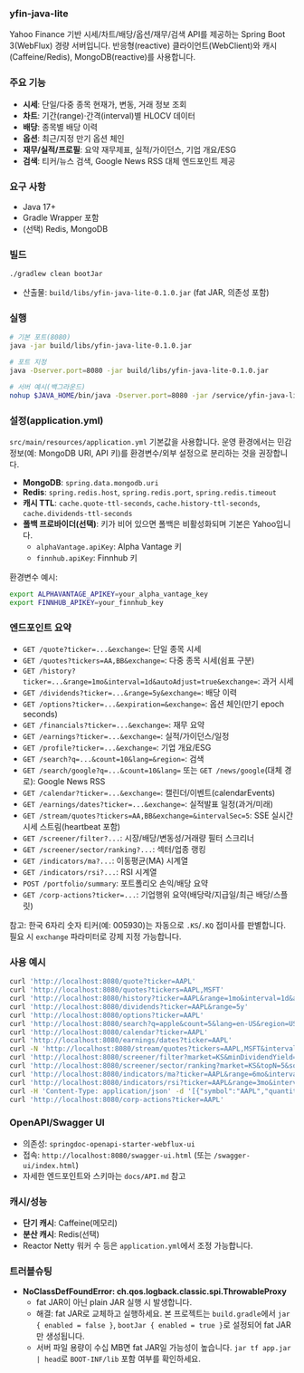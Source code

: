 ### yfin-java-lite

Yahoo Finance 기반 시세/차트/배당/옵션/재무/검색 API를 제공하는 Spring Boot 3(WebFlux) 경량 서버입니다. 반응형(reactive) 클라이언트(WebClient)와 캐시(Caffeine/Redis), MongoDB(reactive)를 사용합니다.

### 주요 기능
- **시세**: 단일/다중 종목 현재가, 변동, 거래 정보 조회
- **차트**: 기간(range)·간격(interval)별 HLOCV 데이터
- **배당**: 종목별 배당 이력
- **옵션**: 최근/지정 만기 옵션 체인
- **재무/실적/프로필**: 요약 재무제표, 실적/가이던스, 기업 개요/ESG
- **검색**: 티커/뉴스 검색, Google News RSS 대체 엔드포인트 제공

### 요구 사항
- Java 17+
- Gradle Wrapper 포함
- (선택) Redis, MongoDB

### 빌드
```bash
./gradlew clean bootJar
```
- 산출물: `build/libs/yfin-java-lite-0.1.0.jar` (fat JAR, 의존성 포함)

### 실행
```bash
# 기본 포트(8080)
java -jar build/libs/yfin-java-lite-0.1.0.jar

# 포트 지정
java -Dserver.port=8080 -jar build/libs/yfin-java-lite-0.1.0.jar

# 서버 예시(백그라운드)
nohup $JAVA_HOME/bin/java -Dserver.port=8080 -jar /service/yfin-java-lite/yfin-java-lite.jar > /service/yfin-java-lite/nohup.out 2>&1 &
```

### 설정(application.yml)
`src/main/resources/application.yml` 기본값을 사용합니다. 운영 환경에서는 민감 정보(예: MongoDB URI, API 키)를 환경변수/외부 설정으로 분리하는 것을 권장합니다.

- **MongoDB**: `spring.data.mongodb.uri`
- **Redis**: `spring.redis.host`, `spring.redis.port`, `spring.redis.timeout`
- **캐시 TTL**: `cache.quote-ttl-seconds`, `cache.history-ttl-seconds`, `cache.dividends-ttl-seconds`
- **폴백 프로바이더(선택)**: 키가 비어 있으면 폴백은 비활성화되며 기본은 Yahoo입니다.
  - `alphaVantage.apiKey`: Alpha Vantage 키
  - `finnhub.apiKey`: Finnhub 키

환경변수 예시:
```bash
export ALPHAVANTAGE_APIKEY=your_alpha_vantage_key
export FINNHUB_APIKEY=your_finnhub_key
```

### 엔드포인트 요약
- `GET /quote?ticker=...&exchange=`: 단일 종목 시세
- `GET /quotes?tickers=AA,BB&exchange=`: 다중 종목 시세(쉼표 구분)
- `GET /history?ticker=...&range=1mo&interval=1d&autoAdjust=true&exchange=`: 과거 시세
- `GET /dividends?ticker=...&range=5y&exchange=`: 배당 이력
- `GET /options?ticker=...&expiration=&exchange=`: 옵션 체인(만기 epoch seconds)
- `GET /financials?ticker=...&exchange=`: 재무 요약
- `GET /earnings?ticker=...&exchange=`: 실적/가이던스/일정
- `GET /profile?ticker=...&exchange=`: 기업 개요/ESG
- `GET /search?q=...&count=10&lang=&region=`: 검색
- `GET /search/google?q=...&count=10&lang=` 또는 `GET /news/google`(대체 경로): Google News RSS
- `GET /calendar?ticker=...&exchange=`: 캘린더/이벤트(calendarEvents)
- `GET /earnings/dates?ticker=...&exchange=`: 실적발표 일정(과거/미래)
 - `GET /stream/quotes?tickers=AA,BB&exchange=&intervalSec=5`: SSE 실시간 시세 스트림(heartbeat 포함)
 - `GET /screener/filter?...`: 시장/배당/변동성/거래량 필터 스크리너
 - `GET /screener/sector/ranking?...`: 섹터/업종 랭킹
 - `GET /indicators/ma?...`: 이동평균(MA) 시계열
 - `GET /indicators/rsi?...`: RSI 시계열
 - `POST /portfolio/summary`: 포트폴리오 손익/배당 요약
 - `GET /corp-actions?ticker=...`: 기업행위 요약(배당락/지급일/최근 배당/스플릿)

참고: 한국 6자리 숫자 티커(예: 005930)는 자동으로 `.KS`/`.KQ` 접미사를 판별합니다. 필요 시 `exchange` 파라미터로 강제 지정 가능합니다.

### 사용 예시
```bash
curl 'http://localhost:8080/quote?ticker=AAPL'
curl 'http://localhost:8080/quotes?tickers=AAPL,MSFT'
curl 'http://localhost:8080/history?ticker=AAPL&range=1mo&interval=1d&autoAdjust=true'
curl 'http://localhost:8080/dividends?ticker=AAPL&range=5y'
curl 'http://localhost:8080/options?ticker=AAPL'
curl 'http://localhost:8080/search?q=apple&count=5&lang=en-US&region=US'
curl 'http://localhost:8080/calendar?ticker=AAPL'
curl 'http://localhost:8080/earnings/dates?ticker=AAPL'
curl -N 'http://localhost:8080/stream/quotes?tickers=AAPL,MSFT&intervalSec=5'
curl 'http://localhost:8080/screener/filter?market=KS&minDividendYield=0.01&minVolatilityPct=0.5&minVolume=100000'
curl 'http://localhost:8080/screener/sector/ranking?market=KS&topN=5&sortBy=volume'
curl 'http://localhost:8080/indicators/ma?ticker=AAPL&range=6mo&interval=1d&window=20'
curl 'http://localhost:8080/indicators/rsi?ticker=AAPL&range=3mo&interval=1d&window=14'
curl -H 'Content-Type: application/json' -d '[{"symbol":"AAPL","quantity":10,"averageCost":190.5}]' 'http://localhost:8080/portfolio/summary'
curl 'http://localhost:8080/corp-actions?ticker=AAPL'
```

### OpenAPI/Swagger UI
- 의존성: `springdoc-openapi-starter-webflux-ui`
- 접속: `http://localhost:8080/swagger-ui.html` (또는 `/swagger-ui/index.html`)
- 자세한 엔드포인트와 스키마는 `docs/API.md` 참고

### 캐시/성능
- **단기 캐시**: Caffeine(메모리)
- **분산 캐시**: Redis(선택)
- Reactor Netty 워커 수 등은 `application.yml`에서 조정 가능합니다.

### 트러블슈팅
- **NoClassDefFoundError: ch.qos.logback.classic.spi.ThrowableProxy**
  - fat JAR이 아닌 plain JAR 실행 시 발생합니다.
  - 해결: fat JAR로 교체하고 실행하세요. 본 프로젝트는 `build.gradle`에서 `jar { enabled = false }`, `bootJar { enabled = true }`로 설정되어 fat JAR만 생성됩니다.
  - 서버 파일 용량이 수십 MB면 fat JAR일 가능성이 높습니다. `jar tf app.jar | head`로 `BOOT-INF/lib` 포함 여부를 확인하세요.




